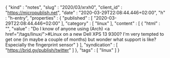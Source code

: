 {
  "kind" : "notes",
  "slug" : "2020/03/xrxh0",
  "client_id" : "https://micropublish.net",
  "date" : "2020-03-29T22:08:44.446+02:00",
  "h" : "h-entry",
  "properties" : {
    "published" : [ "2020-03-29T22:08:44.446+02:00" ],
    "category" : [ "linux" ],
    "content" : [ {
      "html" : "",
      "value" : "Do I know of anyone using (Arch) <a href=\"/tags/linux/\">#Linux</a> on a new Dell XPS 13 9300? I'm very tempted to get one (in maybe a couple of months) but wonder what support is like? Especially the fingerprint sensor"
    } ],
    "syndication" : [ "https://brid.gy/publish/twitter" ]
  },
  "tags" : [ "linux" ]
}
